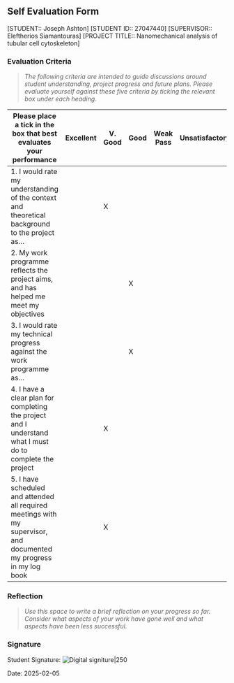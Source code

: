 
## Self Evaluation Form

[STUDENT:: Joseph Ashton]
[STUDENT ID:: 27047440]
[SUPERVISOR:: Eleftherios Siamantouras]
[PROJECT TITLE:: Nanomechanical analysis of tubular cell cytoskeleton]

### Evaluation Criteria

> _The following criteria are intended to guide discussions around student understanding, project progress and future plans. Please evaluate yourself against these five criteria by ticking the relevant box under each heading._

| Please place a tick in the box that best evaluates your performance                                                  | Excellent | V. Good | Good | Weak Pass | Unsatisfactory |
| -------------------------------------------------------------------------------------------------------------------- | --------- | ------- | ---- | --------- | -------------- |
| 1. I would rate my understanding of the context and theoretical background to the project as…                        |           | X       |      |           |                |
| 2. My work programme reflects the project aims, and has helped me meet my objectives                                 |           |         | X    |           |                |
| 3. I would rate my technical progress against the work programme as…                                                 |           |         | X    |           |                |
| 4. I have a clear plan for completing the project and I understand what I must do to complete the project            |           | X       |      |           |                |
| 5. I have scheduled and attended all required meetings with my supervisor, and documented my progress in my log book |           | X       |      |           |                |

### Reflection

> *Use this space to write a brief reflection on your progress so far. Consider what aspects of your work have gone well and what aspects have been less successful.*

### Signature

Student Signature:
![Digital signiture|250](Digital%20signature.svg)

Date: 2025-02-05
